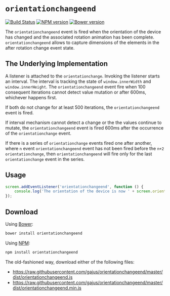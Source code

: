 # `orientationchangeend`

[![Build Status](https://travis-ci.org/gajus/orientationchangeend.png?branch=master)](https://travis-ci.org/gajus/orientationchangeend)
[![NPM version](https://badge.fury.io/js/orientationchangeend.svg)](http://badge.fury.io/js/orientationchangeend)
[![Bower version](https://badge.fury.io/bo/orientationchangeend.svg)](http://badge.fury.io/bo/orientationchangeend)

The `orientationchangeend` event is fired when the orientation of the device has changed and the associated rotation animation has been complete. `orientationchangeend` allows to capture dimensions of the elements in the after rotation change event state.

## The Underlying Implementation

A listener is attached to the `orientationchange`. Invoking the listener starts an interval. The interval is tracking the state of `window.innerWidth` and `window.innerHeight`. The `orientationchangeend` event fire when 100 consequent iterations cannot detect value mutation or after 600ms, whichever happens first.


If both do not change for at least 500 iterations, the `orientationchangeend` event is fired.

If interval mechanism cannot detect a change or the the values continue to mutate, the `orientationchangeend` event is fired 600ms after the occurrence of the `orientationchange` event.

If there is a series of `orientationchange` events fired one after another, where `n` event `orientationchangeend` event has not been fired before the `n+2` `orientationchange`, then `orientationchangeend` will fire only for the last `orientationchange` event in the series.

## Usage

```js
screen.addEventListener('orientationchangeend', function () {
    console.log('The orientation of the device is now ' + screen.orientation);
});
```

## Download

Using [Bower](http://bower.io/):

```sh
bower install orientationchangeend
```

Using [NPM](https://www.npmjs.org/):

```sh
npm install orientationchangeend
```

The old-fashioned way, download either of the following files:

* https://raw.githubusercontent.com/gajus/orientationchangeend/master/dist/orientationchangeend.js
* https://raw.githubusercontent.com/gajus/orientationchangeend/master/dist/orientationchangeend.min.js